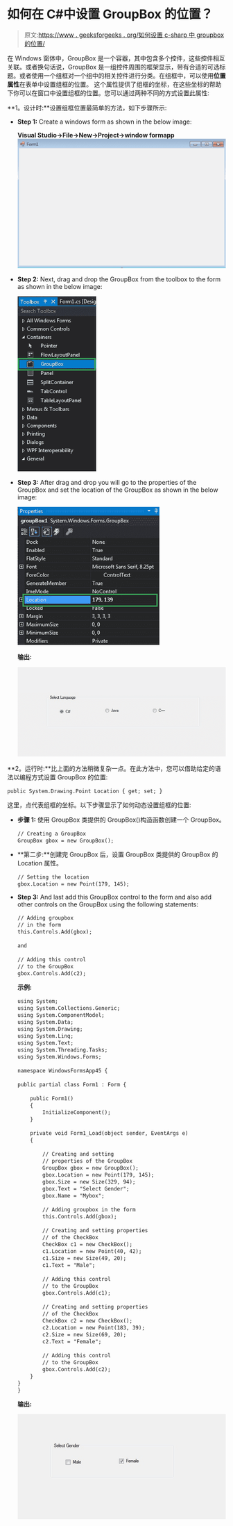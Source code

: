 # 如何在 C#中设置 GroupBox 的位置？

> 原文:[https://www . geeksforgeeks . org/如何设置 c-sharp 中 groupbox 的位置/](https://www.geeksforgeeks.org/how-to-set-the-location-of-the-groupbox-in-c-sharp/)

在 Windows 窗体中，GroupBox 是一个容器，其中包含多个控件，这些控件相互关联。或者换句话说，GroupBox 是一组控件周围的框架显示，带有合适的可选标题。或者使用一个组框对一个组中的相关控件进行分类。在组框中，可以使用**位置属性**在表单中设置组框的位置。
这个属性提供了组框的坐标，在这些坐标的帮助下你可以在窗口中设置组框的位置。您可以通过两种不同的方式设置此属性:

**1。设计时:**设置组框位置最简单的方法，如下步骤所示:

*   **Step 1:** Create a windows form as shown in the below image:

    **Visual Studio->File->New->Project->window formapp**
    ![](img/de9202f1f4646167e60ea580d67273d9.png)

*   **Step 2:** Next, drag and drop the GroupBox from the toolbox to the form as shown in the below image:

    ![](img/3e0d6750b498ddd294dc81fffa68f124.png)

*   **Step 3:** After drag and drop you will go to the properties of the GroupBox and set the location of the GroupBox as shown in the below image:

    ![](img/8f14c401fb409d4df94cc9ef73559a95.png)

    **输出:**

    ![](img/e0d6c040a9c87ee017a62d874e415a39.png)

**2。运行时:**比上面的方法稍微复杂一点。在此方法中，您可以借助给定的语法以编程方式设置 GroupBox 的位置:

```
public System.Drawing.Point Location { get; set; }
```

这里，点代表组框的坐标。以下步骤显示了如何动态设置组框的位置:

*   **步骤 1:** 使用 GroupBox 类提供的 GroupBox()构造函数创建一个 GroupBox。

    ```
    // Creating a GroupBox
    GroupBox gbox = new GroupBox(); 

    ```

*   **第二步:**创建完 GroupBox 后，设置 GroupBox 类提供的 GroupBox 的 Location 属性。

    ```
    // Setting the location
    gbox.Location = new Point(179, 145);

    ```

*   **Step 3:** And last add this GroupBox control to the form and also add other controls on the GroupBox using the following statements:

    ```
    // Adding groupbox 
    // in the form
    this.Controls.Add(gbox);

    and 

    // Adding this control
    // to the GroupBox
    gbox.Controls.Add(c2);

    ```

    **示例:**

    ```
    using System;
    using System.Collections.Generic;
    using System.ComponentModel;
    using System.Data;
    using System.Drawing;
    using System.Linq;
    using System.Text;
    using System.Threading.Tasks;
    using System.Windows.Forms;

    namespace WindowsFormsApp45 {

    public partial class Form1 : Form {

        public Form1()
        {
            InitializeComponent();
        }

        private void Form1_Load(object sender, EventArgs e)
        {

            // Creating and setting 
            // properties of the GroupBox
            GroupBox gbox = new GroupBox();
            gbox.Location = new Point(179, 145);
            gbox.Size = new Size(329, 94);
            gbox.Text = "Select Gender";
            gbox.Name = "Mybox";

            // Adding groupbox in the form
            this.Controls.Add(gbox);

            // Creating and setting properties
            // of the CheckBox
            CheckBox c1 = new CheckBox();
            c1.Location = new Point(40, 42);
            c1.Size = new Size(49, 20);
            c1.Text = "Male";

            // Adding this control
            // to the GroupBox
            gbox.Controls.Add(c1);

            // Creating and setting properties
            // of the CheckBox
            CheckBox c2 = new CheckBox();
            c2.Location = new Point(183, 39);
            c2.Size = new Size(69, 20);
            c2.Text = "Female";

            // Adding this control 
            // to the GroupBox
            gbox.Controls.Add(c2);
        }
    }
    }
    ```

    **输出:**

    ![](img/955274750fed6e26261b59b24601e54d.png)